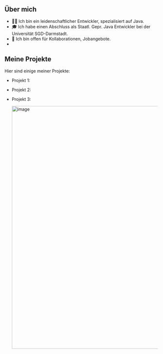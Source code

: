 ## Über mich
- 👨‍💻 Ich bin ein leidenschaftlicher Entwickler, spezialisiert auf Java.
- 🎓 Ich habe einen Abschluss als Staatl. Gepr. Java Entwickler bei der Universität SGD-Darmstadt.
- 🤝 Ich bin offen für Kollaborationen, Jobangebote.
- 
## Meine Projekte
Hier sind einige meiner Projekte:

- Projekt 1:
- Projekt 2: 
- Projekt 3: 



   <img width="800" height="800" alt="image" src="https://github.com/user-attachments/assets/49fcbddd-d9cf-4c84-98e6-461b640e3c22" />

  




<!--
**CodeOfMauro/CodeOfMauro** is a ✨ _special_ ✨ repository because its `README.md` (this file) appears on your GitHub profile.

Here are some ideas to get you started:

- 🔭 I’m currently working on ...
- 🌱 I’m currently learning ...
- 👯 I’m looking to collaborate on ...
- 🤔 I’m looking for help with ...
- 💬 Ask me about ...
- 📫 How to reach me: ...
- 😄 Pronouns: ...
- ⚡ Fun fact: ...
-->

